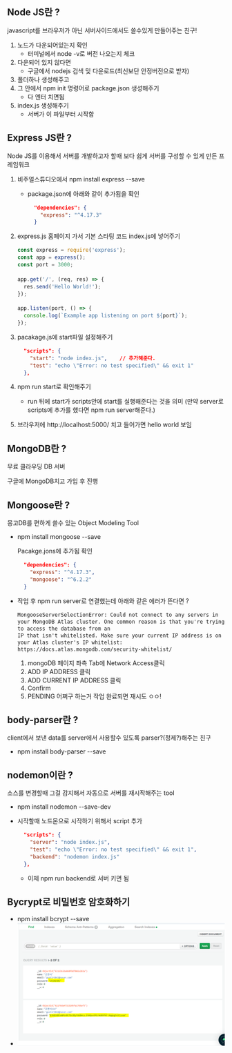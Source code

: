 ## Node JS란 ?

javascript를 브라우저가 아닌 서버사이드에서도 쓸수있게 만들어주는 친구!

1. 노드가 다운되어있는지 확인
   - 터미널에서 node -v로 버전 나오는지 체크
2. 다운되어 있지 않다면
   - 구글에서 nodejs 검색 및 다운로드(최신보단 안정버전으로 받자)
3. 폴더하나 생성해주고
4. 그 안에서 npm init 명령어로 package.json 생성해주기
   - 다 엔터 치면됨
5. index.js 생성해주기
   - 서버가 이 파일부터 시작함



## Express JS란 ?

Node JS를 이용해서 서버를 개발하고자 할때 보다 쉽게 서버를 구성할 수 있게 만든 프레임워크

1. 비주얼스튜디오에서 npm install express --save

   - package.json에 아래와 같이 추가됨을 확인

     ```json
       "dependencies": {
         "express": "^4.17.3"
       }
     ```

2. express.js 홈페이지 가서 기본 스타팅 코드 index.js에 넣어주기

   ```javascript
   const express = require('express');
   const app = express();
   const port = 3000;
   
   app.get('/', (req, res) => {
     res.send('Hello World!');
   });
   
   app.listen(port, () => {
     console.log(`Example app listening on port ${port}`);
   });
   ```

3. pacakage.js에 start파일 설정해주기

   ```json
     "scripts": {
       "start": "node index.js",    // 추가해준다.
       "test": "echo \"Error: no test specified\" && exit 1"
     },
   ```

4. npm run start로 확인해주기

   - run 뒤에 start가 scripts안에 start를 실행해준다는 것을 의미 (만약 server로 scripts에 추가를 했다면 npm run server해준다.)

5. 브라우저에 http://localhost:5000/ 치고 들어가면 hello world 보임



## MongoDB란 ?

무료 클라우딩 DB 서버

구글에 MongoDB치고 가입 후 진행



## Mongoose란 ?

몽고DB를 편하게 쓸수 있는 Object Modeling Tool

- npm install mongoose --save

  Pacakge.jons에 추가됨 확인

  ```json
    "dependencies": {
      "express": "^4.17.3",
      "mongoose": "^6.2.2"
    }
  ```

- 작업 후 npm run server로 연결했는데  아래와 같은 에러가 뜬다면 ?

  ```
  MongooseServerSelectionError: Could not connect to any servers in your MongoDB Atlas cluster. One common reason is that you're trying to access the database from an 
  IP that isn't whitelisted. Make sure your current IP address is on your Atlas cluster's IP whitelist: https://docs.atlas.mongodb.com/security-whitelist/
  ```

  1. mongoDB 페이지 좌측 Tab에 Network Access클릭
  2. ADD IP ADDRESS 클릭
  3. ADD CURRENT IP ADDRESS 클릭
  4. Confirm
  5. PENDING 어쩌구 하는거 작업 완료되면 재시도 ㅇㅇ!

## body-parser란 ?

client에서 보낸 data를 server에서 사용할수 있도록 parser?(정제?)해주는 친구

- npm install body-parser --save



## nodemon이란 ?

소스를 변경할때 그걸 감지해서 자동으로 서버를 재시작해주는 tool

- npm install nodemon --save-dev

- 시작할때 노드몬으로 시작하기 위해서 script 추가

  ```json
    "scripts": {
      "server": "node index.js",
      "test": "echo \"Error: no test specified\" && exit 1",
      "backend": "nodemon index.js"
    },
  ```

  - 이제 npm run backend로 서버 키면 됨



## Bycrypt로 비밀번호 암호화하기

- npm install bcrypt --save
- ![image-20220224203859761](image-20220224203859761.png)

